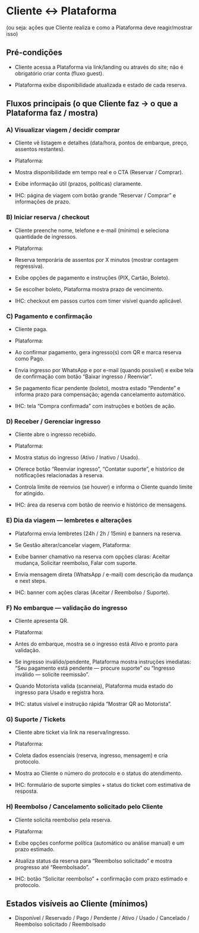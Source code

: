 # Cliente ↔ Plataforma

(ou seja: ações que Cliente realiza e como a Plataforma deve reagir/mostrar isso)

## Pré-condições

- Cliente acessa a Plataforma via link/landing ou através do site; não é obrigatório criar conta (fluxo guest).  
      
    
- Plataforma exibe disponibilidade atualizada e estado de cada reserva.  
      
    

## Fluxos principais (o que Cliente faz → o que a Plataforma faz / mostra)

### A) Visualizar viagem / decidir comprar

- Cliente vê listagem e detalhes (data/hora, pontos de embarque, preço, assentos restantes).  
      
    
- Plataforma:  
      
    

- Mostra disponibilidade em tempo real e o CTA (Reservar / Comprar).  
      
    
- Exibe informação útil (prazos, políticas) claramente.  
      
    

- IHC: página de viagem com botão grande “Reservar / Comprar” e informações de prazo.  
      
    

### B) Iniciar reserva / checkout

- Cliente preenche nome, telefone e e-mail (mínimo) e seleciona quantidade de ingressos.  
      
    
- Plataforma:  
      
    

- Reserva temporária de assentos por X minutos (mostrar contagem regressiva).  
      
    
- Exibe opções de pagamento e instruções (PIX, Cartão, Boleto).  
      
    
- Se escolher boleto, Plataforma mostra prazo de vencimento.  
      
    

- IHC: checkout em passos curtos com timer visível quando aplicável.  
      
    

### C) Pagamento e confirmação

- Cliente paga.  
      
    
- Plataforma:  
      
    

- Ao confirmar pagamento, gera ingresso(s) com QR e marca reserva como Pago.  
      
    
- Envia ingresso por WhatsApp e por e-mail (quando possível) e exibe tela de confirmação com botão “Baixar ingresso / Reenviar”.  
      
    
- Se pagamento ficar pendente (boleto), mostra estado “Pendente” e informa prazo para compensação; agenda cancelamento automático.  
      
    

- IHC: tela “Compra confirmada” com instruções e botões de ação.  
      
    

### D) Receber / Gerenciar ingresso

- Cliente abre o ingresso recebido.  
      
    
- Plataforma:  
      
    

- Mostra status do ingresso (Ativo / Inativo / Usado).  
      
    
- Oferece botão “Reenviar ingresso”, “Contatar suporte”, e histórico de notificações relacionadas à reserva.  
      
    
- Controla limite de reenvios (se houver) e informa o Cliente quando limite for atingido.  
      
    

- IHC: área da reserva com botão de reenvio e histórico de mensagens.  
      
    

### E) Dia da viagem — lembretes e alterações

- Plataforma envia lembretes (24h / 2h / 15min) e banners na reserva.  
      
    
- Se Gestão alterar/cancelar viagem, Plataforma:  
      
    

- Exibe banner chamativo na reserva com opções claras: Aceitar mudança, Solicitar reembolso, Falar com suporte.  
      
    
- Envia mensagem direta (WhatsApp / e-mail) com descrição da mudança e next steps.  
      
    

- IHC: banner com ações claras (Aceitar / Reembolso / Suporte).  
      
    

### F) No embarque — validação do ingresso

- Cliente apresenta QR.  
      
    
- Plataforma:  
      
    

- Antes do embarque, mostra se o ingresso está Ativo e pronto para validação.  
      
    
- Se ingresso inválido/pendente, Plataforma mostra instruções imediatas: “Seu pagamento está pendente — procure suporte” ou “Ingresso inválido — solicite reemissão”.  
      
    
- Quando Motorista valida (scanneia), Plataforma muda estado do ingresso para Usado e registra hora.  
      
    

- IHC: status visível e instrução rápida “Mostrar QR ao Motorista”.  
      
    

### G) Suporte / Tickets

- Cliente abre ticket via link na reserva/ingresso.  
      
    
- Plataforma:  
      
    

- Coleta dados essenciais (reserva, ingresso, mensagem) e cria protocolo.  
      
    
- Mostra ao Cliente o número do protocolo e o status do atendimento.  
      
    

- IHC: formulário de suporte simples + status do ticket com estimativa de resposta.  
      
    

### H) Reembolso / Cancelamento solicitado pelo Cliente

- Cliente solicita reembolso pela reserva.  
      
    
- Plataforma:  
      
    

- Exibe opções conforme política (automático ou análise manual) e um prazo estimado.  
      
    
- Atualiza status da reserva para “Reembolso solicitado” e mostra progresso até “Reembolsado”.  
      
    

- IHC: botão “Solicitar reembolso” + confirmação com prazo estimado e protocolo.  
      
    

## Estados visíveis ao Cliente (mínimos)

- Disponível / Reservado / Pago / Pendente / Ativo / Usado / Cancelado / Reembolso solicitado / Reembolsado
    

  